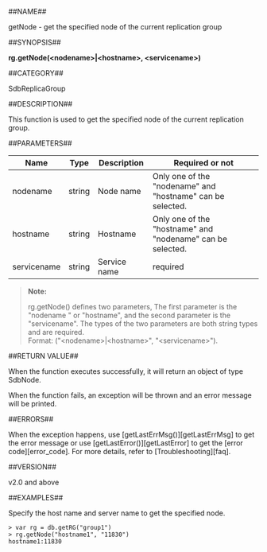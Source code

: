 ##NAME##

getNode - get the specified node of the current replication group

##SYNOPSIS##

**rg.getNode(\<nodename\>|\<hostname\>, \<servicename\>)**

##CATEGORY##

SdbReplicaGroup

##DESCRIPTION##

This function is used to get the specified node of the current replication group.

##PARAMETERS##

| Name | Type| Description | Required or not |
| ------ | -------- | ------ | -------- |
| nodename | string | Node name| Only one of the "nodename" and "hostname" can be selected. |
| hostname | string | Hostname  | Only one of the "hostname" and "nodename" can be selected. |
| servicename | string | Service name | required |

> **Note:** 
> 
> rg.getNode() defines two parameters, The first parameter is the "nodename " or "hostname", and the second parameter is the "servicename". The types of the two parameters are both string types and are required.  
> Format: ("\<nodename\>|\<hostname\>", "\<servicename\>").

##RETURN VALUE##

When the function executes successfully, it will return an object of type SdbNode.

When the function fails, an exception will be thrown and an error message will be printed.

##ERRORS##

When the exception happens, use [getLastErrMsg()][getLastErrMsg] to get the error message or use [getLastError()][getLastError] to get the [error code][error_code]. For more details, refer to [Troubleshooting][faq].

##VERSION##

v2.0 and above

##EXAMPLES##

Specify the host name and server name to get the specified node.

```lang-javascript
> var rg = db.getRG("group1")
> rg.getNode("hostname1", "11830")
hostname1:11830
```

[^_^]:
    Links
[getLastErrMsg]:manual/Manual/Sequoiadb_Command/Global/getLastErrMsg.md
[getLastError]:manual/Manual/Sequoiadb_Command/Global/getLastError.md
[faq]:manual/FAQ/faq_sdb.md
[error_code]:manual/Manual/Sequoiadb_error_code.md
